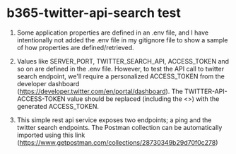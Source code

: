# b365-twitter-api-search test

1. Some application properties are defined in an .env file, and I have intentionally not added the .env file in my gitignore file to show a sample of how properties are defined/retrieved.

2. Values like SERVER_PORT, TWITTER_SEARCH_API, ACCESS_TOKEN and so on are defined in the .env file. However, to test the API call to twitter search endpoint, we'll require a personalized ACCESS_TOKEN from the developer dashboard (https://developer.twitter.com/en/portal/dashboard). The TWITTER-API-ACCESS-TOKEN value should be replaced (including the <>) with the generated ACCESS_TOKEN.

3. This simple rest api service exposes two endpoints; a ping and the twitter search endpoints. The Postman collection can be automatically imported using this link (https://www.getpostman.com/collections/28730349b29d70f0c278)